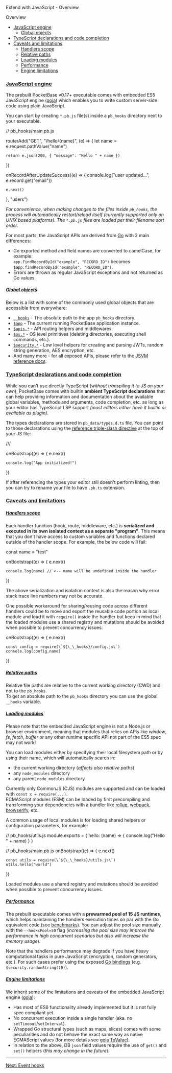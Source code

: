 Extend with JavaScript - Overview

Overview

*   [JavaScript engine](#javascript-engine)
    *   [Global objects](#global-objects)
*   [TypeScript declarations and code completion](#typescript-declarations-and-code-completion)
*   [Caveats and limitations](#caveats-and-limitations)
    *   [Handlers scope](#handlers-scope)
    *   [Relative paths](#relative-paths)
    *   [Loading modules](#loading-modules)
    *   [Performance](#performance)
    *   [Engine limitations](#engine-limitations)

### [JavaScript engine](#javascript-engine)

The prebuilt PocketBase v0.17+ executable comes with embedded ES5 JavaScript engine ([goja](https://github.com/dop251/goja)) which enables you to write custom server-side code using plain JavaScript.

You can start by creating `*.pb.js` file(s) inside a `pb_hooks` directory next to your executable.

// pb\_hooks/main.pb.js

routerAdd("GET", "/hello/{name}", (e) => {
    let name = e.request.pathValue("name")

    return e.json(200, { "message": "Hello " + name })
})

onRecordAfterUpdateSuccess((e) => {
    console.log("user updated...", e.record.get("email"))

    e.next()
}, "users")

_For convenience, when making changes to the files inside `pb_hooks`, the process will automatically restart/reload itself (currently supported only on UNIX based platforms). The `*.pb.js` files are loaded per their filename sort order._

For most parts, the JavaScript APIs are derived from [Go](/docs/go-overview) with 2 main differences:

*   Go exported method and field names are converted to camelCase, for example:  
    `app.FindRecordById("example", "RECORD_ID")` becomes `$app.findRecordById("example", "RECORD_ID")`.
*   Errors are thrown as regular JavaScript exceptions and not returned as Go values.

##### [Global objects](#global-objects)

Below is a list with some of the commonly used global objects that are accessible from everywhere:

*   [`__hooks`](/jsvm/variables/__hooks.html) - The absolute path to the app `pb_hooks` directory.
*   [`$app`](/jsvm/modules/_app.html) - The current running PocketBase application instance.
*   [`$apis.*`](/jsvm/modules/_apis.html) - API routing helpers and middlewares.
*   [`$os.*`](/jsvm/modules/_os.html) - OS level primitives (deleting directories, executing shell commands, etc.).
*   [`$security.*`](/jsvm/modules/_security.html) - Low level helpers for creating and parsing JWTs, random string generation, AES encryption, etc.
*   And many more - for all exposed APIs, please refer to the [JSVM reference docs](/jsvm/index.html).

### [TypeScript declarations and code completion](#typescript-declarations-and-code-completion)

While you can't use directly TypeScript (_without transpiling it to JS on your own_), PocketBase comes with builtin **ambient TypeScript declarations** that can help providing information and documentation about the available global variables, methods and arguments, code completion, etc. as long as your editor has TypeScript LSP support _(most editors either have it builtin or available as plugin)_.

The types declarations are stored in `pb_data/types.d.ts` file. You can point to those declarations using the [reference triple-slash directive](https://www.typescriptlang.org/docs/handbook/triple-slash-directives.html#-reference-path-) at the top of your JS file:

/// <reference path="../pb\_data/types.d.ts" />

onBootstrap((e) => {
    e.next()

    console.log("App initialized!")
})

If after referencing the types your editor still doesn't perform linting, then you can try to rename your file to have `.pb.ts` extension.

### [Caveats and limitations](#caveats-and-limitations)

##### [Handlers scope](#handlers-scope)

Each handler function (hook, route, middleware, etc.) is **serialized and executed in its own isolated context as a separate "program"**. This means that you don't have access to custom variables and functions declared outside of the handler scope. For example, the below code will fail:

const name = "test"

onBootstrap((e) => {
    e.next()

    console.log(name) // <-- name will be undefined inside the handler
})

The above serialization and isolation context is also the reason why error stack trace line numbers may not be accurate.

One possible workaround for sharing/reusing code across different handlers could be to move and export the reusable code portion as local module and load it with `require()` inside the handler but keep in mind that the loaded modules use a shared registry and mutations should be avoided when possible to prevent concurrency issues:

onBootstrap((e) => {
    e.next()

    const config = require(\`${\_\_hooks}/config.js\`)
    console.log(config.name)
})

##### [Relative paths](#relative-paths)

Relative file paths are relative to the current working directory (CWD) and not to the `pb_hooks`.  
To get an absolute path to the `pb_hooks` directory you can use the global `__hooks` variable.

##### [Loading modules](#loading-modules)

Please note that the embedded JavaScript engine is not a Node.js or browser environment, meaning that modules that relies on APIs like _window_, _fs_, _fetch_, _buffer_ or any other runtime specific API not part of the ES5 spec may not work!

You can load modules either by specifying their local filesystem path or by using their name, which will automatically search in:

*   the current working directory (_affects also relative paths_)
*   any `node_modules` directory
*   any parent `node_modules` directory

Currently only CommonJS (CJS) modules are supported and can be loaded with `const x = require(...)`.  
ECMAScript modules (ESM) can be loaded by first precompiling and transforming your dependencies with a bundler like [rollup](https://rollupjs.org/), [webpack](https://webpack.js.org/), [browserify](https://browserify.org/), etc.

A common usage of local modules is for loading shared helpers or configuration parameters, for example:

// pb\_hooks/utils.js
module.exports = {
    hello: (name) => {
        console.log("Hello " + name)
    }
}

// pb\_hooks/main.pb.js
onBootstrap((e) => {
    e.next()

    const utils = require(\`${\_\_hooks}/utils.js\`)
    utils.hello("world")
})

Loaded modules use a shared registry and mutations should be avoided when possible to prevent concurrency issues.

##### [Performance](#performance)

The prebuilt executable comes with a **prewarmed pool of 15 JS runtimes**, which helps maintaining the handlers execution times on par with the Go equivalent code (see [benchmarks](https://github.com/pocketbase/benchmarks/blob/master/results/hetzner_cax11.md#go-vs-js-route-execution)). You can adjust the pool size manually with the `--hooksPool=50` flag (_increasing the pool size may improve the performance in high concurrent scenarios but also will increase the memory usage_).

Note that the handlers performance may degrade if you have heavy computational tasks in pure JavaScript (encryption, random generators, etc.). For such cases prefer using the exposed [Go bindings](/jsvm/index.html) (e.g. `$security.randomString(10)`).

##### [Engine limitations](#engine-limitations)

We inherit some of the limitations and caveats of the embedded JavaScript engine ([goja](https://github.com/dop251/goja)):

*   Has most of ES6 functionality already implemented but it is not fully spec compliant yet.
*   No concurrent execution inside a single handler (aka. no `setTimeout`/`setInterval`).
*   Wrapped Go structural types (such as maps, slices) comes with some peculiarities and do not behave the exact same way as native ECMAScript values (for more details see [goja ToValue](https://pkg.go.dev/github.com/dop251/goja#Runtime.ToValue)).
*   In relation to the above, DB `json` field values require the use of `get()` and `set()` helpers (_this may change in the future_).

* * *

[Next: Event hooks](/docs/js-event-hooks)